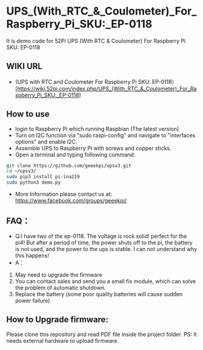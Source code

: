 # UPS_(With_RTC_&_Coulometer)_For_Raspberry_Pi_SKU:_EP-0118
It is demo code for 52Pi UPS (With RTC &amp; Coulometer) For Raspberry Pi SKU: EP-0118
## WIKI URL 
* (UPS with RTC and Coulometer For Raspberry Pi SKU: EP-0118）[https://wiki.52pi.com/index.php/UPS_(With_RTC_&_Coulometer)_For_Raspberry_Pi_SKU:_EP-0118]
## How to use
* login to Raspberry Pi which running Raspbian (The latest version) 
* Turn on I2C function via "sudo raspi-config" and navigate to "interfaces options" and enable I2C.
* Assemble UPS to Raspberry Pi with screws and copper sticks.
* Open a terminal and typing following command:
```bash
git clone https://github.com/geeekpi/upsv3.git 
cd ~/upsv3/
sudo pip3 install pi-ina219
sudo python3 demo.py
```
* More Information please contact us at: https://www.facebook.com/groups/geeekpi/
## FAQ：
* Q:I have two of the ep-0118. The voltage is rock solid! perfect for the pi4! But after a period of time, the power shuts off to the pi, the battery is not used, and the power to the ups is stable. I can not understand why this happens!
* A：
1. May need to upgrade the firmware
2. You can contact sales and send you a small fix module, which can solve the problem of automatic shutdown.
3. Replace the battery (some poor quality batteries will cause sudden power failure)
## How to Upgrade firmware:
Please clone this repository and read PDF file inside the project folder.
PS: It needs external hardware to upload firmware. 
